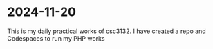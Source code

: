 # 2024-11-20
This is my daily practical works of csc3132. I have created a repo and Codespaces to run my PHP works
